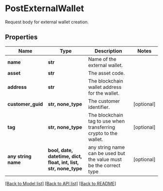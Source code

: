 # PostExternalWallet

Request body for external wallet creation.

## Properties
Name | Type | Description | Notes
------------ | ------------- | ------------- | -------------
**name** | **str** | Name of the external wallet. | 
**asset** | **str** | The asset code. | 
**address** | **str** | The blockchain wallet address for the wallet. | 
**customer_guid** | **str, none_type** | The customer identifier. | [optional] 
**tag** | **str, none_type** | The blockchain tag to use when transferring crypto to the wallet. | [optional] 
**any string name** | **bool, date, datetime, dict, float, int, list, str, none_type** | any string name can be used but the value must be the correct type | [optional]

[[Back to Model list]](../README.md#documentation-for-models) [[Back to API list]](../README.md#documentation-for-api-endpoints) [[Back to README]](../README.md)


